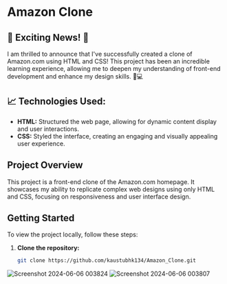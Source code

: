 # Amazon Clone

## 🚀 Exciting News! 🚀

I am thrilled to announce that I've successfully created a clone of Amazon.com using HTML and CSS! This project has been an incredible learning experience, allowing me to deepen my understanding of front-end development and enhance my design skills. 🎨💻

## 📈 Technologies Used:

- **HTML:** Structured the web page, allowing for dynamic content display and user interactions.
- **CSS:** Styled the interface, creating an engaging and visually appealing user experience.

## Project Overview

This project is a front-end clone of the Amazon.com homepage. It showcases my ability to replicate complex web designs using only HTML and CSS, focusing on responsiveness and user interface design.

## Getting Started

To view the project locally, follow these steps:

1. **Clone the repository:**
   ```bash
   git clone https://github.com/kaustubhk134/Amazon_Clone.git
   
![Screenshot 2024-06-06 003824](https://github.com/kaustubhk134/Amazon_Clone/assets/154357336/3bde49e8-1179-4d16-8ba3-276f2c217dfe)
![Screenshot 2024-06-06 003807](https://github.com/kaustubhk134/Amazon_Clone/assets/154357336/f6eceff9-6872-4633-af7d-1974a757be63)

